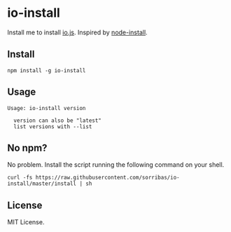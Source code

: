 io-install
==========

Install me to install [io.js](http://iojs.org). Inspired by [node-install](https://github.com/mafintosh/node-install).

Install
-------

```
npm install -g io-install
```

Usage
-----

```
Usage: io-install version

  version can also be "latest"
  list versions with --list
```

No npm?
-------

No problem. Install the script running the following command on your shell.

```
curl -fs https://raw.githubusercontent.com/sorribas/io-install/master/install | sh
```

License
-------

MIT License.
